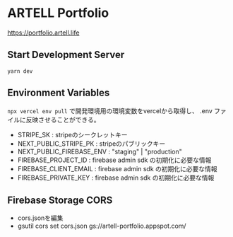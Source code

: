 ARTELL Portfolio
===

https://portfolio.artell.life

## Start Development Server

`yarn dev`

## Environment Variables

`npx vercel env pull` で開発環境用の環境変数をvercelから取得し、 .env ファイルに反映させることができる。

- STRIPE_SK : stripeのシークレットキー
- NEXT_PUBLIC_STRIPE_PK : stripeのパブリックキー
- NEXT_PUBLIC_FIREBASE_ENV : "staging" | "production"
- FIREBASE_PROJECT_ID : firebase admin sdk の初期化に必要な情報
- FIREBASE_CLIENT_EMAIL : firebase admin sdk の初期化に必要な情報
- FIREBASE_PRIVATE_KEY : firebase admin sdk の初期化に必要な情報


## Firebase Storage CORS

- cors.jsonを編集
- gsutil cors set cors.json gs://artell-portfolio.appspot.com/
